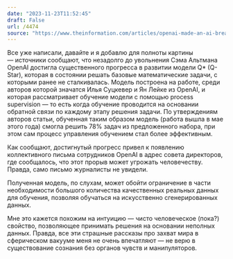 ```yaml
---
date: "2023-11-23T11:52:45"
draft: False
url: /4474
source: "https://www.theinformation.com/articles/openai-made-an-ai-breakthrough-before-altman-firing-stoking-excitement-and-concern?rc=ukjmk2&shared=2ab9c9167ce8cfd3"
---
```


Все уже написали, давайте и я добавлю для полноты картины — источники сообщают, что незадолго до увольнения Сэма Альтмана OpenAI достигла существенного прогресса в развитии модели Q* (Q-Star), которая в состоянии решать базовые математические задачи, с которыми ранее не сталкивалась. Модель построена на работе, среди авторов которой значатся Илья Суцкевер и Ян Лейке из OpenAI, и которая рассматривает обучение модели с помощью process supervision — то есть когда обучение проводится на основании обратной связи по каждому этапу решения задачи. По утверждениям авторов статьи, обученная таким образом модель (работа вышла в мае этого года) смогла решить 78% задач из предложенного набора, при этом сам процесс управления обучением стал более эффективным.

Как сообщают, достигнутый прогресс привел к появлению коллективного письма сотрудников OpenAI в адрес совета директоров, где сообщалось, что этот прорыв может угрожать человечеству. Правда, само письмо журналисты не увидели.

Полученная модель, по слухам, может обойти ограничение в части необходимости большого количества качественных реальных данных для обучения, позволяя обучаться на искусственно сгенерированных данных. 

Мне это кажется похожим на интуицию — чисто человеческое (пока?) свойство, позволяющее принимать решения на основании неполных данных. Правда, все эти страшные рассказы про захват мира в сферическом вакууме меня не очень впечатляют — не верю в существование сознания без органов чувств и манипуляторов.
